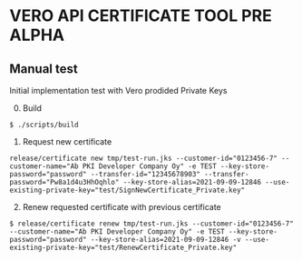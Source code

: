 # VERO API CERTIFICATE TOOL PRE ALPHA

## Manual test

Initial implementation test with  Vero prodided Private Keys

0. Build

```
$ ./scripts/build
```


1. Request new certificate

```
release/certificate new tmp/test-run.jks --customer-id="0123456-7" --customer-name="Ab PKI Developer Company Oy" -e TEST --key-store-password="password" --transfer-id="12345678903" --transfer-password="Pw8a1d4u3HhOqhlo" --key-store-alias=2021-09-09-12846 --use-existing-private-key="test/SignNewCertificate_Private.key"
```

2. Renew requested certificate with previous certificate

```
$ release/certificate renew tmp/test-run.jks --customer-id="0123456-7" --customer-name="Ab PKI Developer Company Oy" -e TEST --key-store-password="password" --key-store-alias=2021-09-09-12846 -v --use-existing-private-key="test/RenewCertificate_Private.key"
```
